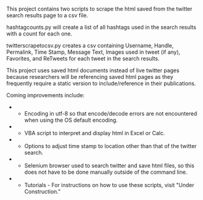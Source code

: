 This project contains two scripts to scrape the html saved from the twitter search results page to a csv file. 

hashtagcounts.py will create a list of all hashtags used in the search results with a count for each one.

twitterscrapetocsv.py creates a csv containing Username, Handle, Permalink, Time Stamp, Message Text, Images used in tweet (if any), Favorites, and ReTweets for each tweet in the search results.

This project uses saved html documents instead of live twitter pages because researchers will be referencing saved html pages as they frequently require a static version to include/reference in their publications. 

Coming improvements include:
* * Encoding in utf-8 so that encode/decode errors are not encountered when using the OS default encoding. 
* * VBA script to interpret and display html in Excel or Calc. 
* * Options to adjust time stamp to location other than that of the twitter search.
* * Selenium browser used to search twitter and save html files, so this does not have to be done manually outside of the command line. 
* * Tutorials - For instructions on how to use these scripts, visit "Under Construction."
